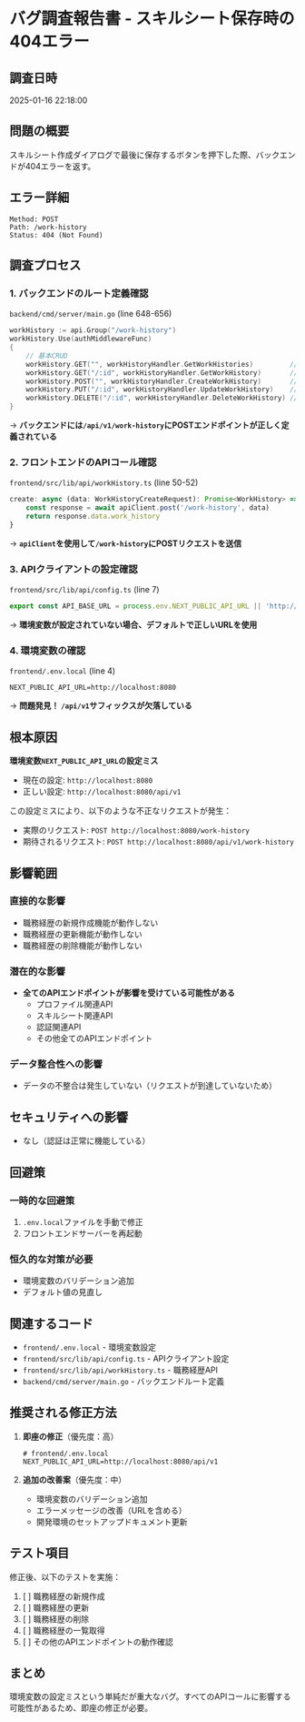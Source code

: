 # バグ調査報告書 - スキルシート保存時の404エラー

## 調査日時
2025-01-16 22:18:00

## 問題の概要
スキルシート作成ダイアログで最後に保存するボタンを押下した際、バックエンドが404エラーを返す。

## エラー詳細
```
Method: POST
Path: /work-history
Status: 404 (Not Found)
```

## 調査プロセス

### 1. バックエンドのルート定義確認
`backend/cmd/server/main.go` (line 648-656)
```go
workHistory := api.Group("/work-history")
workHistory.Use(authMiddlewareFunc)
{
    // 基本CRUD
    workHistory.GET("", workHistoryHandler.GetWorkHistories)         // 一覧取得
    workHistory.GET("/:id", workHistoryHandler.GetWorkHistory)       // 個別取得
    workHistory.POST("", workHistoryHandler.CreateWorkHistory)       // 作成 ← 定義されている
    workHistory.PUT("/:id", workHistoryHandler.UpdateWorkHistory)    // 更新
    workHistory.DELETE("/:id", workHistoryHandler.DeleteWorkHistory) // 削除
}
```
→ **バックエンドには`/api/v1/work-history`にPOSTエンドポイントが正しく定義されている**

### 2. フロントエンドのAPIコール確認
`frontend/src/lib/api/workHistory.ts` (line 50-52)
```typescript
create: async (data: WorkHistoryCreateRequest): Promise<WorkHistory> => {
    const response = await apiClient.post('/work-history', data)
    return response.data.work_history
}
```
→ **`apiClient`を使用して`/work-history`にPOSTリクエストを送信**

### 3. APIクライアントの設定確認
`frontend/src/lib/api/config.ts` (line 7)
```typescript
export const API_BASE_URL = process.env.NEXT_PUBLIC_API_URL || 'http://localhost:8080/api/v1';
```
→ **環境変数が設定されていない場合、デフォルトで正しいURLを使用**

### 4. 環境変数の確認
`frontend/.env.local` (line 4)
```
NEXT_PUBLIC_API_URL=http://localhost:8080
```
→ **問題発見！ `/api/v1`サフィックスが欠落している**

## 根本原因
**環境変数`NEXT_PUBLIC_API_URL`の設定ミス**
- 現在の設定: `http://localhost:8080`
- 正しい設定: `http://localhost:8080/api/v1`

この設定ミスにより、以下のような不正なリクエストが発生：
- 実際のリクエスト: `POST http://localhost:8080/work-history`
- 期待されるリクエスト: `POST http://localhost:8080/api/v1/work-history`

## 影響範囲
### 直接的な影響
- 職務経歴の新規作成機能が動作しない
- 職務経歴の更新機能が動作しない
- 職務経歴の削除機能が動作しない

### 潜在的な影響
- **全てのAPIエンドポイントが影響を受けている可能性がある**
  - プロファイル関連API
  - スキルシート関連API
  - 認証関連API
  - その他全てのAPIエンドポイント

### データ整合性への影響
- データの不整合は発生していない（リクエストが到達していないため）

## セキュリティへの影響
- なし（認証は正常に機能している）

## 回避策
### 一時的な回避策
1. `.env.local`ファイルを手動で修正
2. フロントエンドサーバーを再起動

### 恒久的な対策が必要
- 環境変数のバリデーション追加
- デフォルト値の見直し

## 関連するコード
- `frontend/.env.local` - 環境変数設定
- `frontend/src/lib/api/config.ts` - APIクライアント設定
- `frontend/src/lib/api/workHistory.ts` - 職務経歴API
- `backend/cmd/server/main.go` - バックエンドルート定義

## 推奨される修正方法
1. **即座の修正**（優先度：高）
   ```
   # frontend/.env.local
   NEXT_PUBLIC_API_URL=http://localhost:8080/api/v1
   ```

2. **追加の改善案**（優先度：中）
   - 環境変数のバリデーション追加
   - エラーメッセージの改善（URLを含める）
   - 開発環境のセットアップドキュメント更新

## テスト項目
修正後、以下のテストを実施：
1. [ ] 職務経歴の新規作成
2. [ ] 職務経歴の更新
3. [ ] 職務経歴の削除
4. [ ] 職務経歴の一覧取得
5. [ ] その他のAPIエンドポイントの動作確認

## まとめ
環境変数の設定ミスという単純だが重大なバグ。すべてのAPIコールに影響する可能性があるため、即座の修正が必要。